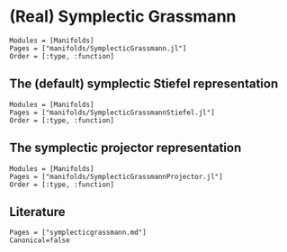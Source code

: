 # (Real) Symplectic Grassmann

```@autodocs
Modules = [Manifolds]
Pages = ["manifolds/SymplecticGrassmann.jl"]
Order = [:type, :function]
```

## The (default) symplectic Stiefel representation

```@autodocs
Modules = [Manifolds]
Pages = ["manifolds/SymplecticGrassmannStiefel.jl"]
Order = [:type, :function]
```

## The symplectic projector representation

```@autodocs
Modules = [Manifolds]
Pages = ["manifolds/SymplecticGrassmannProjector.jl"]
Order = [:type, :function]
```

## Literature

```@bibliography
Pages = ["symplecticgrassmann.md"]
Canonical=false
```